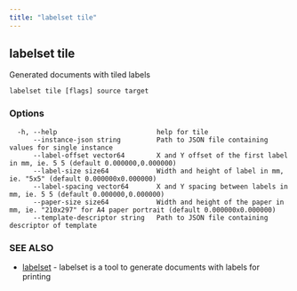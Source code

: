 ```yaml
---
title: "labelset tile"
---
```

## labelset tile

Generated documents with tiled labels

```
labelset tile [flags] source target
```

### Options

```
  -h, --help                         help for tile
      --instance-json string         Path to JSON file containing values for single instance
      --label-offset vector64        X and Y offset of the first label in mm, ie. 5 5 (default 0.000000,0.000000)
      --label-size size64            Width and height of label in mm, ie. "5x5" (default 0.000000x0.000000)
      --label-spacing vector64       X and Y spacing between labels in mm, ie. 5 5 (default 0.000000,0.000000)
      --paper-size size64            Width and height of the paper in mm, ie. "210x297" for A4 paper portrait (default 0.000000x0.000000)
      --template-descriptor string   Path to JSON file containing descriptor of template
```

### SEE ALSO

* [labelset](labelset.md)	 - labelset is a tool to generate documents with labels for printing

